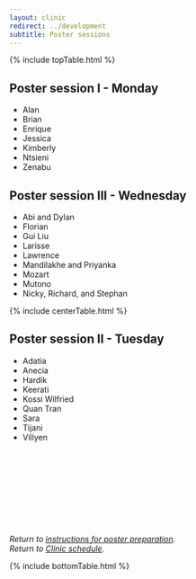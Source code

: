 ```yaml
---
layout: clinic
redirect: ../development
subtitle: Poster sessions
---
```


{% include topTable.html %}

## Poster session I - Monday
- Alan
- Brian
- Enrique
- Jessica
- Kimberly
- Ntsieni
- Zenabu

## Poster session III - Wednesday
- Abi and Dylan
- Florian
- Gui Liu
- Larisse
- Lawrence
- Mandilakhe and Priyanka
- Mozart
- Mutono
- Nicky, Richard, and Stephan

{% include centerTable.html %}

## Poster session II - Tuesday
- Adatia
- Anecia
- Hardik
- Keerati
- Kossi Wilfried
- Quan Tran
- Sara
- Tijani
- Villyen

<br><br>
<br><br>
<br><br>
<br><br>

*Return to [instructions for poster preparation]({{site.url}}{{site.baseurl}}/posters).*<br>
*Return to [Clinic schedule]({{site.url}}{{site.baseurl}}/schedule).*

{% include bottomTable.html %}
